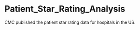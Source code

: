 # Patient_Star_Rating_Analysis
CMC published the patient star rating data for hospitals in the US. 
